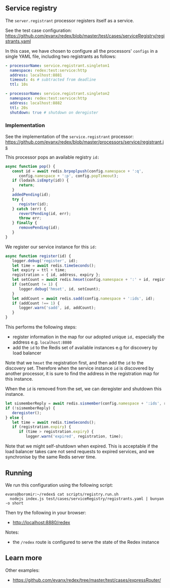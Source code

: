 
## Service registry

The `server.registrant` processor registers itself as a service.

See the test case configuration:
https://github.com/evanx/redex/blob/master/test/cases/serviceRegistry/registrants.yaml

In this case, we have chosen to configure all the processors' `configs` in a single YAML file, including two registrants as follows:

```yaml
- processorName: service.registrant.singleton1
  namespace: redex:test:service:http
  address: localhost:8881
  timeout: 4s # subtracted from deadline
  ttl: 10s

- processorName: service.registrant.singleton2
  namespace: redex:test:service:http
  address: localhost:8882
  ttl: 20s
  shutdown: true # shutdown on deregister
```

### Implementation

See the implementation of the `service.registrant` processor:
https://github.com/evanx/redex/blob/master/processors/service/registrant.js

This processor pops an available registry `id:`
```javascript
async function pop() {
   const id = await redis.brpoplpush(config.namespace + ':q',
      config.namespace + ':p', config.popTimeout);
   if (lodash.isEmpty(id)) {
      return;
   }
   addedPending(id);
   try {
      register(id);
   } catch (err) {
      revertPending(id, err);
      throw err;
   } finally {
      removePending(id);
   }
}
```

We register our service instance for this `id:`
```javascript
async function register(id) {
   logger.debug('register', id);
   let time = await redis.timeSeconds();
   let expiry = ttl + time;
   registration = { id, address, expiry };
   let setCount = await redis.hmset(config.namespace + ':' + id, registration);
   if (setCount != 1) {
      logger.debug('hmset', id, setCount);
   }
   let addCount = await redis.sadd(config.namespace + ':ids', id);
   if (addCount !== 1) {
      logger.warn('sadd', id, addCount);
   }
}
```
This performs the following steps:
- register information in the map for our adopted unique `id,` especially the address e.g. `localhost:8080`
- add the `id` to the Redis set of available instances e.g for discovery by load balancer

Note that we `hmset` the registration first, and then add the `id` to the discovery set. Therefore when the service instance `id` is discovered by another processor, it is sure to find the address in the registration map for this instance.

When the `id` is removed from the set, we can deregister and shutdown this instance.
```javascript
let sismemberReply = await redis.sismember(config.namespace + ':ids', registration.id);
if (!sismemberReply) {
   deregister();
} else {
   let time = await redis.timeSeconds();
   if (registration.expiry) {
      if (time > registration.expiry) {
         logger.warn('expired', registration, time);
```
Note that we might self-shutdown when expired. This is acceptable if the load balancer takes care not send requests to expired services, and we synchronise by the same Redis server time.

## Running

We run this configuration using the following script:
```shell
evans@boromir:~/redex$ cat scripts/registry.run.sh
  nodejs index.js test/cases/serviceRegistry/registrants.yaml | bunyan -o short
```

Then try the following in your browser:
- [http://localhost:8880/redex](http://localhost:8880/redex)

Notes:
- the `/redex` route is configured to serve the state of the Redex instance

## Learn more

Other examples:
- https://github.com/evanx/redex/tree/master/test/cases/expressRouter/
